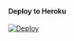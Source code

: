 #### Deploy to Heroku

[![Deploy](https://www.herokucdn.com/deploy/button.svg)](https://heroku.com/deploy?template=https://github.com/Nanzz681/Emdeh)

